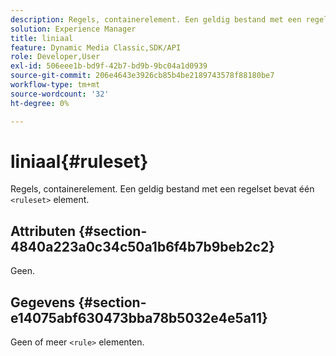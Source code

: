 ```yaml
---
description: Regels, containerelement. Een geldig bestand met een regelset bevat één <ruleset> element.
solution: Experience Manager
title: liniaal
feature: Dynamic Media Classic,SDK/API
role: Developer,User
exl-id: 506eee1b-bd9f-42b7-bd9b-9bc04a1d0939
source-git-commit: 206e4643e3926cb85b4be2189743578f88180be7
workflow-type: tm+mt
source-wordcount: '32'
ht-degree: 0%

---
```


# liniaal{#ruleset}

Regels, containerelement. Een geldig bestand met een regelset bevat één `<ruleset>` element.

## Attributen {#section-4840a223a0c34c50a1b6f4b7b9beb2c2}

Geen.

## Gegevens {#section-e14075abf630473bba78b5032e4e5a11}

Geen of meer `<rule>` elementen.
